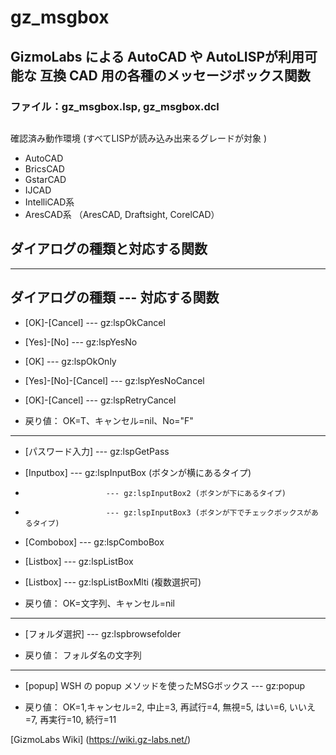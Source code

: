 # gz_msgbox
## GizmoLabs による AutoCAD や AutoLISPが利用可能な 互換 CAD 用の各種のメッセージボックス関数
### ファイル：gz_msgbox.lsp, gz_msgbox.dcl


##
確認済み動作環境 (すべてLISPが読み込み出来るグレードが対象 )
- AutoCAD
- BricsCAD
- GstarCAD
- IJCAD
- IntelliCAD系
- AresCAD系 （AresCAD, Draftsight, CorelCAD）


## ダイアログの種類と対応する関数

------------------------------------------------------------------
ダイアログの種類      --- 対応する関数
------------------------------------------------------------------
- [OK]-[Cancel]         --- gz:lspOkCancel
- [Yes]-[No]            --- gz:lspYesNo
- [OK]                  --- gz:lspOkOnly
- [Yes]-[No]-[Cancel]   --- gz:lspYesNoCancel
- [OK]-[Cancel]         --- gz:lspRetryCancel

- 戻り値： OK=T、キャンセル=nil、No="F"

------------------------------------------------------------------
- [パスワード入力]      --- gz:lspGetPass
- [Inputbox]            --- gz:lspInputBox  (ボタンが横にあるタイプ)
-                       --- gz:lspInputBox2 (ボタンが下にあるタイプ)
-                       --- gz:lspInputBox3 (ボタンが下でチェックボックスがあるタイプ)
- [Combobox]            --- gz:lspComboBox
- [Listbox]             --- gz:lspListBox
- [Listbox]             --- gz:lspListBoxMlti (複数選択可)

- 戻り値： OK=文字列、キャンセル=nil

------------------------------------------------------------------
- [フォルダ選択]        --- gz:lspbrowsefolder

- 戻り値： フォルダ名の文字列
------------------------------------------------------------------
- [popup] WSH の popup メソッドを使ったMSGボックス --- gz:popup

- 戻り値： OK=1,キャンセル=2, 中止=3, 再試行=4, 無視=5,  はい=6, いいえ=7, 再実行=10, 続行=11



[GizmoLabs Wiki] (https://wiki.gz-labs.net/)
